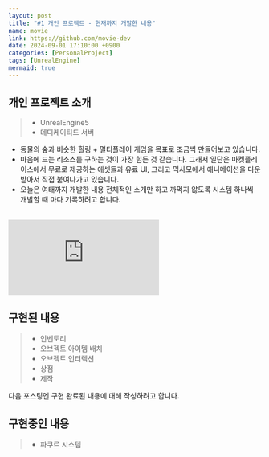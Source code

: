 ```yaml
---
layout: post
title: "#1 개인 프로젝트 - 현재까지 개발한 내용"
name: movie
link: https://github.com/movie-dev
date: 2024-09-01 17:10:00 +0900
categories: [PersonalProject]
tags: [UnrealEngine]
mermaid: true
---
```

## 개인 프로젝트 소개
> * UnrealEngine5
> * 데디케이티드 서버

* 동물의 숲과 비슷한 힐링 + 멀티플레이 게임을 목표로 조금씩 만들어보고 있습니다.
* 마음에 드는 리소스를 구하는 것이 가장 힘든 것 같습니다. 그래서 일단은 마켓플레이스에서 무료로 제공하는 애셋들과 유료 UI, 그리고 믹사모에서 애니메이션을 다운받아서 직접 붙여나가고 있습니다. 
* 오늘은 여태까지 개발한 내용 전체적인 소개만 하고 까먹지 않도록 시스템 하나씩 개발할 때 마다 기록하려고 합니다.

<br>

<iframe
  class="embed-video youtube lazyload"
  src="https://www.youtube.com/watch?v=yisnvnV1zXI&t=5s"
  title="FourSeasonsDiary"
  frameborder="0"
  allow="accelerometer; autoplay; clipboard-write; encrypted-media; gyroscope; picture-in-picture"
  allowfullscreen
></iframe>

## 구현된 내용
> * 인벤토리
> * 오브젝트 아이템 배치
> * 오브젝트 인터렉션
> * 상점
> * 제작

다음 포스팅엔 구현 완료된 내용에 대해 작성하려고 합니다.

## 구현중인 내용
> * 파쿠르 시스템
